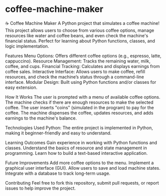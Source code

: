 # coffee-machine-maker
☕ Coffee Machine Maker
A Python project that simulates a coffee machine! This project allows users to choose from various coffee options, manage resources like water and coffee beans, and even check the machine's financial status. Perfect for learning about Python functions, classes, and logic implementation.

Features
Menu Options: Offers different coffee options (e.g., espresso, latte, cappuccino).
Resource Management: Tracks the remaining water, milk, coffee, and cups.
Financial Tracking: Calculates and displays earnings from coffee sales.
Interactive Interface: Allows users to make coffee, refill resources, and check the machine’s status through a command-line interface.
Modular Design: Built using Python functions and/or classes for easy extension.

How It Works
The user is prompted with a menu of available coffee options.
The machine checks if there are enough resources to make the selected coffee.
The user inserts "coins" (simulated in the program) to pay for the coffee.
The machine dispenses the coffee, updates resources, and adds earnings to the machine's balance.

Technologies Used
Python: The entire project is implemented in Python, making it beginner-friendly and easy to understand.

Learning Outcomes
Gain experience in working with Python functions and classes.
Understand the basics of resource and state management in programming.
Learn how to build a text-based interactive application.

Future Improvements
Add more coffee options to the menu.
Implement a graphical user interface (GUI).
Allow users to save and load machine states.
Integrate with a database to track long-term usage.

Contributing
Feel free to fork this repository, submit pull requests, or report issues to help improve the project.

